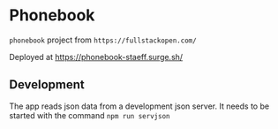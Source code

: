 # Phonebook

`phonebook` project from `https://fullstackopen.com/`

Deployed at https://phonebook-staeff.surge.sh/

## Development

The app reads json data from a development json server.
It needs to be started with the command `npm run servjson`
